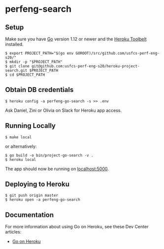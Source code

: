 # perfeng-search

## Setup

Make sure you have [Go](http://golang.org/doc/install) version 1.12 or newer and the [Heroku Toolbelt](https://toolbelt.heroku.com/) installed.

```shell script
$ export PROJECT_PATH="$(go env GOROOT)/src/github.com/usfcs-perf-eng-s20/"
$ mkdir -p "$PROJECT_PATH"
$ git clone git@github.com:usfcs-perf-eng-s20/heroku-project-search.git $PROJECT_PATH
$ cd $PROJECT_PATH
```

## Obtain DB credentials
```shell script
$ heroku config -a perfeng-go-search -s >> .env
```

Ask Daniel, Zini or Olivia on Slack for Heroku app access.

## Running Locally

```shell script
$ make local
```

or alternatively:

```shell script
$ go build -o bin/project-go-search -v .
$ heroku local
```

The app should now be running on [localhost:5000](http://localhost:5000/).

## Deploying to Heroku

```shell script
$ git push origin master
$ heroku open -a perfeng-go-search
```


## Documentation

For more information about using Go on Heroku, see these Dev Center articles:

- [Go on Heroku](https://devcenter.heroku.com/categories/go)
